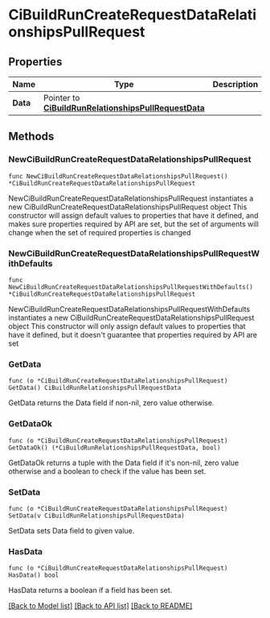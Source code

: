 # CiBuildRunCreateRequestDataRelationshipsPullRequest

## Properties

Name | Type | Description | Notes
------------ | ------------- | ------------- | -------------
**Data** | Pointer to [**CiBuildRunRelationshipsPullRequestData**](CiBuildRunRelationshipsPullRequestData.md) |  | [optional] 

## Methods

### NewCiBuildRunCreateRequestDataRelationshipsPullRequest

`func NewCiBuildRunCreateRequestDataRelationshipsPullRequest() *CiBuildRunCreateRequestDataRelationshipsPullRequest`

NewCiBuildRunCreateRequestDataRelationshipsPullRequest instantiates a new CiBuildRunCreateRequestDataRelationshipsPullRequest object
This constructor will assign default values to properties that have it defined,
and makes sure properties required by API are set, but the set of arguments
will change when the set of required properties is changed

### NewCiBuildRunCreateRequestDataRelationshipsPullRequestWithDefaults

`func NewCiBuildRunCreateRequestDataRelationshipsPullRequestWithDefaults() *CiBuildRunCreateRequestDataRelationshipsPullRequest`

NewCiBuildRunCreateRequestDataRelationshipsPullRequestWithDefaults instantiates a new CiBuildRunCreateRequestDataRelationshipsPullRequest object
This constructor will only assign default values to properties that have it defined,
but it doesn't guarantee that properties required by API are set

### GetData

`func (o *CiBuildRunCreateRequestDataRelationshipsPullRequest) GetData() CiBuildRunRelationshipsPullRequestData`

GetData returns the Data field if non-nil, zero value otherwise.

### GetDataOk

`func (o *CiBuildRunCreateRequestDataRelationshipsPullRequest) GetDataOk() (*CiBuildRunRelationshipsPullRequestData, bool)`

GetDataOk returns a tuple with the Data field if it's non-nil, zero value otherwise
and a boolean to check if the value has been set.

### SetData

`func (o *CiBuildRunCreateRequestDataRelationshipsPullRequest) SetData(v CiBuildRunRelationshipsPullRequestData)`

SetData sets Data field to given value.

### HasData

`func (o *CiBuildRunCreateRequestDataRelationshipsPullRequest) HasData() bool`

HasData returns a boolean if a field has been set.


[[Back to Model list]](../README.md#documentation-for-models) [[Back to API list]](../README.md#documentation-for-api-endpoints) [[Back to README]](../README.md)


